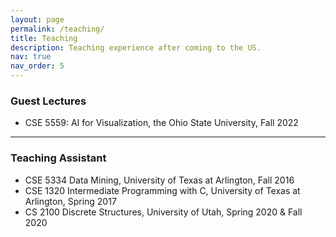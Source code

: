 ```yaml
---
layout: page
permalink: /teaching/
title: Teaching
description: Teaching experience after coming to the US.
nav: true
nav_order: 5
---
```

<h3>Guest Lectures</h3>
<ul>
<li>CSE 5559: AI for Visualization, the Ohio State University, Fall 2022</li>
</ul>

<hr />

<h3>Teaching Assistant</h3>
<ul>
<li>CSE 5334 Data Mining, University of Texas at Arlington, Fall 2016 </li>
<li>CSE 1320 Intermediate Programming with C, University of Texas at Arlington, Spring 2017 </li>
<li>CS 2100 Discrete Structures, University of Utah, Spring 2020 & Fall 2020</li>
</ul>